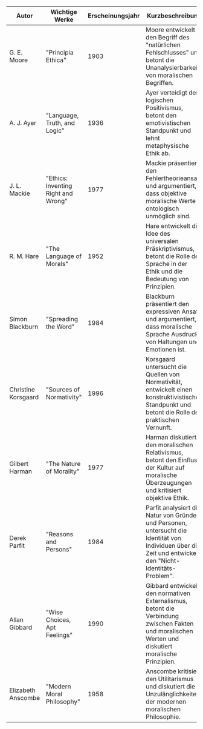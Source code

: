 
| Autor                | Wichtige Werke                              | Erscheinungsjahr | Kurzbeschreibung                                                                                             |
|----------------------|--------------------------------------------|------------------|---------------------------------------------------------------------------------------------------------------|
| G. E. Moore           | "Principia Ethica"                         | 1903             | Moore entwickelt den Begriff des "natürlichen Fehlschlusses" und betont die Unanalysierbarkeit von moralischen Begriffen. |
| A. J. Ayer            | "Language, Truth, and Logic"                | 1936             | Ayer verteidigt den logischen Positivismus, betont den emotivistischen Standpunkt und lehnt metaphysische Ethik ab.   |
| J. L. Mackie          | "Ethics: Inventing Right and Wrong"         | 1977             | Mackie präsentiert den Fehlertheorieansatz und argumentiert, dass objektive moralische Werte ontologisch unmöglich sind.  |
| R. M. Hare            | "The Language of Morals"                   | 1952             | Hare entwickelt die Idee des universalen Präskriptivismus, betont die Rolle der Sprache in der Ethik und die Bedeutung von Prinzipien. |
| Simon Blackburn       | "Spreading the Word"                       | 1984             | Blackburn präsentiert den expressiven Ansatz und argumentiert, dass moralische Sprache Ausdruck von Haltungen und Emotionen ist. |
| Christine Korsgaard   | "Sources of Normativity"                   | 1996             | Korsgaard untersucht die Quellen von Normativität, entwickelt einen konstruktivistischen Standpunkt und betont die Rolle der praktischen Vernunft. |
| Gilbert Harman        | "The Nature of Morality"                   | 1977             | Harman diskutiert den moralischen Relativismus, betont den Einfluss der Kultur auf moralische Überzeugungen und kritisiert objektive Ethik. |
| Derek Parfit          | "Reasons and Persons"                      | 1984             | Parfit analysiert die Natur von Gründen und Personen, untersucht die Identität von Individuen über die Zeit und entwickelt den "Nicht-Identitäts-Problem". |
| Allan Gibbard         | "Wise Choices, Apt Feelings"               | 1990             | Gibbard entwickelt den normativen Externalismus, betont die Verbindung zwischen Fakten und moralischen Werten und diskutiert moralische Prinzipien. |
| Elizabeth Anscombe    | "Modern Moral Philosophy"                   | 1958             | Anscombe kritisiert den Utilitarismus und diskutiert die Unzulänglichkeiten der modernen moralischen Philosophie. |

